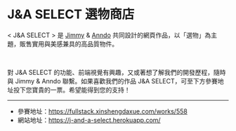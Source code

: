# J&A SELECT 選物商店

< J&A SELECT > 是 <a href="http://xbearx1987-blog.logdown.com">Jimmy</a> & <a href="http://anndo-blog.logdown.com">Anndo</a> 共同設計的網頁作品，以「選物」為主題，販售實用與美感兼具的高品質物件。

</br>

對 J&A SELECT 的功能、前端視覺有興趣，又或著想了解我們的開發歷程，隨時與 Jimmy & Anndo 聯繫。如果喜歡我們的作品 J&A SELECT，可至下方參賽地址投下您寶貴的一票。希望能得到您的支持！

<hr/>

* 參賽地址：https://fullstack.xinshengdaxue.com/works/558
* 網站地址：https://j-and-a-select.herokuapp.com/
